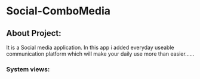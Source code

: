 # Social-ComboMedia

## About Project:
It is a Social media application. In this app i added everyday useable communication platform which will make your daily use more than easier......

### System views:





